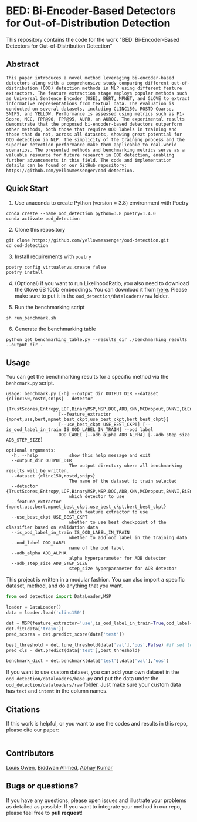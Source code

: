 # BED: Bi-Encoder-Based Detectors for Out-of-Distribution Detection

This repository contains the code for the work "BED: Bi-Encoder-Based Detectors for Out-of-Distribution Detection"

## Abstract

```
This paper introduces a novel method leveraging bi-encoder-based detectors along with a comprehensive study comparing different out-of-distribution (OOD) detection methods in NLP using different feature extractors. The feature extraction stage employs popular methods such as Universal Sentence Encoder (USE), BERT, MPNET, and GLOVE to extract informative representations from textual data. The evaluation is conducted on several datasets, including CLINC150, ROSTD-Coarse, SNIPS, and YELLOW. Performance is assessed using metrics such as F1-Score, MCC, FPR@90, FPR@95, AUPR, an AUROC. The experimental results demonstrate that the proposed bi-encoder-based detectors outperform other methods, both those that require OOD labels in training and those that do not, across all datasets, showing great potential for OOD detection in NLP. The simplicity of the training process and the superior detection performance make them applicable to real-world scenarios. The presented methods and benchmarking metrics serve as a valuable resource for future research in OOD detection, enabling further advancements in this field. The code and implementation details can be found on our GitHub repository: https://github.com/yellowmessenger/ood-detection.
```


## Quick Start

1. Use anaconda to create Python (version = 3.8) environment with Poetry
```
conda create --name ood_detection python=3.8 poetry=1.4.0
conda activate ood_detection
```
2. Clone this repository
```
git clone https://github.com/yellowmessenger/ood-detection.git
cd ood-detection
```
3. Install requirements with `poetry`
```
poetry config virtualenvs.create false
poetry install  
```

4. (Optional) if you want to run LikelihoodRatio, you also need to download the Glove 6B 100D embeddings. You can download it from [here](https://www.kaggle.com/datasets/danielwillgeorge/glove6b100dtxt). Please make sure to put it in the `ood_detection/dataloaders/raw` folder.

5. Run the benchmarking script

```
sh run_benchmark.sh
```

6. Generate the benchmarking table

```
python get_benchmarking_table.py --results_dir ./benchmarking_results --output_dir .
```

## Usage

You can get the benchmarking results for a specific method via the `benhcmark.py` script.

```
usage: benchmark.py [-h] --output_dir OUTPUT_DIR --dataset {clinc150,rostd,snips} --detector
                    {TrustScores,Entropy,LOF,BinaryMSP,MSP,DOC,ADB,KNN,MCDropout,BNNVI,BiEncoderCosine,BiEncoderLOF,BiEncoderEuclidean,BiEncoderMaha,BiEncoderEntropy,BiEncoderPCAEntropy,BiEncoderPCACosine,BiEncoderPCAEuclidean,RAKE,LikelihoodRatio}
                    [--feature_extractor {mpnet,use,bert,mpnet_best_ckpt,use_best_ckpt,bert_best_ckpt}]
                    [--use_best_ckpt USE_BEST_CKPT] [--is_ood_label_in_train IS_OOD_LABEL_IN_TRAIN] --ood_label
                    OOD_LABEL [--adb_alpha ADB_ALPHA] [--adb_step_size ADB_STEP_SIZE]

optional arguments:
  -h, --help            show this help message and exit
  --output_dir OUTPUT_DIR
                        The output directory where all benchmarking results will be written.
  --dataset {clinc150,rostd,snips}
                        The name of the dataset to train selected
  --detector {TrustScores,Entropy,LOF,BinaryMSP,MSP,DOC,ADB,KNN,MCDropout,BNNVI,BiEncoderCosine,BiEncoderLOF,BiEncoderEuclidean,BiEncoderMaha,BiEncoderEntropy,BiEncoderPCAEntropy,BiEncoderPCACosine,BiEncoderPCAEuclidean,RAKE,LikelihoodRatio}
                        which detector to use
  --feature_extractor {mpnet,use,bert,mpnet_best_ckpt,use_best_ckpt,bert_best_ckpt}
                        which feature extractor to use
  --use_best_ckpt USE_BEST_CKPT
                        whether to use best checkpoint of the classifier based on validation data
  --is_ood_label_in_train IS_OOD_LABEL_IN_TRAIN
                        whether to add ood label in the training data
  --ood_label OOD_LABEL
                        name of the ood label
  --adb_alpha ADB_ALPHA
                        alpha hyperparameter for ADB detector
  --adb_step_size ADB_STEP_SIZE
                        step_size hyperparameter for ADB detector
```

This project is written in a modular fashion. You can also import a specific dataset, method, and do anything that you want.

```python
from ood_detection import DataLoader,MSP

loader = DataLoader()
data = loader.load('clinc150')

det = MSP(feature_extractor='use',is_ood_label_in_train=True,ood_label='oos')
det.fit(data['train'])
pred_scores = det.predict_score(data['test'])

best_threshold = det.tune_threshold(data['val'],'oos',False) #if set to True, you'll get viz of different possible thresholds value
pred_cls = det.predict(data['test'],best_threshold)

benchmark_dict = det.benchmark(data['test'],data['val'],'oos')
```

If you want to use custom dataset, you can add your own dataset in the `ood_detection/dataloaders/base.py` and put the data under the `ood_detection/dataloaders/raw` folder. Just make sure your custom data has `text` and `intent` in the column names.

## Citations

If this work is helpful, or you want to use the codes and results in this repo, please cite our paper:

```

```


## Contributors

[Louis Owen](https://www.linkedin.com/in/louisowen/), [Biddwan Ahmed](https://www.linkedin.com/in/biddwan-ahmed-917333126/), [Abhay Kumar](https://www.linkedin.com/in/akanyaani/)

## Bugs or questions?

If you have any questions, please open issues and illustrate your problems as detailed as possible. If you want to integrate your method in our repo, please feel free to **pull request**!